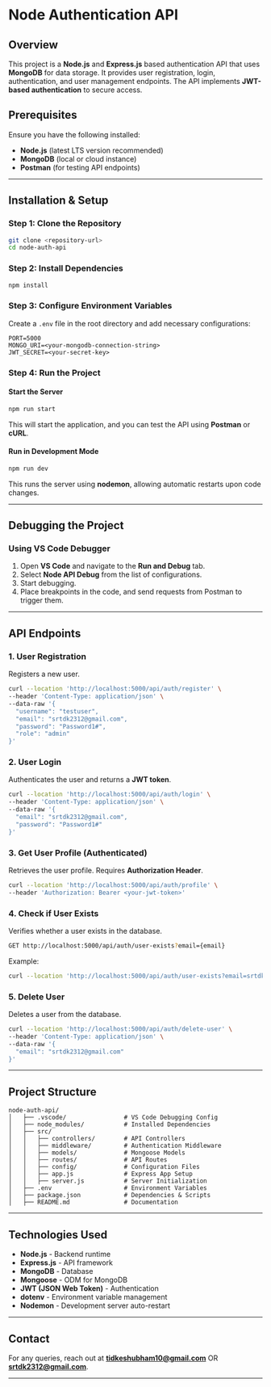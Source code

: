 # Node Authentication API

## Overview
This project is a **Node.js** and **Express.js** based authentication API that uses **MongoDB** for data storage. It provides user registration, login, authentication, and user management endpoints. The API implements **JWT-based authentication** to secure access.

## Prerequisites
Ensure you have the following installed:
- **Node.js** (latest LTS version recommended)
- **MongoDB** (local or cloud instance)
- **Postman** (for testing API endpoints)

---

## Installation & Setup
### Step 1: Clone the Repository
```sh
git clone <repository-url>
cd node-auth-api
```

### Step 2: Install Dependencies
```sh
npm install
```

### Step 3: Configure Environment Variables
Create a `.env` file in the root directory and add necessary configurations:
```env
PORT=5000
MONGO_URI=<your-mongodb-connection-string>
JWT_SECRET=<your-secret-key>
```

### Step 4: Run the Project
#### Start the Server
```sh
npm run start
```
This will start the application, and you can test the API using **Postman** or **cURL**.

#### Run in Development Mode
```sh
npm run dev
```
This runs the server using **nodemon**, allowing automatic restarts upon code changes.

---

## Debugging the Project
### Using VS Code Debugger
1. Open **VS Code** and navigate to the **Run and Debug** tab.
2. Select **Node API Debug** from the list of configurations.
3. Start debugging.
4. Place breakpoints in the code, and send requests from Postman to trigger them.

---

## API Endpoints
### 1. User Registration
Registers a new user.
```sh
curl --location 'http://localhost:5000/api/auth/register' \
--header 'Content-Type: application/json' \
--data-raw '{
  "username": "testuser",
  "email": "srtdk2312@gmail.com",
  "password": "Password1#",
  "role": "admin"
}'
```

### 2. User Login
Authenticates the user and returns a **JWT token**.
```sh
curl --location 'http://localhost:5000/api/auth/login' \
--header 'Content-Type: application/json' \
--data-raw '{
  "email": "srtdk2312@gmail.com",
  "password": "Password1#"
}'
```

### 3. Get User Profile (Authenticated)
Retrieves the user profile. Requires **Authorization Header**.
```sh
curl --location 'http://localhost:5000/api/auth/profile' \
--header 'Authorization: Bearer <your-jwt-token>'
```

### 4. Check if User Exists
Verifies whether a user exists in the database.
```sh
GET http://localhost:5000/api/auth/user-exists?email={email}
```
Example:
```sh
curl --location 'http://localhost:5000/api/auth/user-exists?email=srtdk2312@gmail.com'
```

### 5. Delete User
Deletes a user from the database.
```sh
curl --location 'http://localhost:5000/api/auth/delete-user' \
--header 'Content-Type: application/json' \
--data-raw '{
  "email": "srtdk2312@gmail.com"
}'
```

---

## Project Structure
```
node-auth-api/
│   ├── .vscode/                # VS Code Debugging Config
│   ├── node_modules/           # Installed Dependencies
│   ├── src/
│   │   ├── controllers/        # API Controllers
│   │   ├── middleware/         # Authentication Middleware
│   │   ├── models/             # Mongoose Models
│   │   ├── routes/             # API Routes
│   │   ├── config/             # Configuration Files
│   │   ├── app.js              # Express App Setup
│   │   ├── server.js           # Server Initialization
│   ├── .env                    # Environment Variables
│   ├── package.json            # Dependencies & Scripts
│   ├── README.md               # Documentation
```

---

## Technologies Used
- **Node.js** - Backend runtime
- **Express.js** - API framework
- **MongoDB** - Database
- **Mongoose** - ODM for MongoDB
- **JWT (JSON Web Token)** - Authentication
- **dotenv** - Environment variable management
- **Nodemon** - Development server auto-restart

---

## Contact
For any queries, reach out at **tidkeshubham10@gmail.com** OR **srtdk2312@gmail.com**.

---

